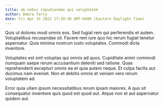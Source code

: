```yaml
---
title: ab nobis repudiandae qui voluptatem
author: Debra Terry
date: Fri Apr 15 2022 17:39:39 GMT-0400 (Eastern Daylight Time)
---
```

Quis ut dolores modi omnis eos. Sed fugiat rem qui perferendis et autem. Voluptatibus recusandae sit. Facere rem iure quo hic rerum fugiat tenetur aspernatur. Quia minima nostrum iusto voluptates. Commodi dicta inventore.

 Voluptates est sint voluptas qui omnis ad quos. Cupiditate animi commodi numquam saepe rerum accusantium deleniti sed ratione. Quas reprehenderit excepturi omnis ea et quia autem neque. Et culpa facilis aut ducimus nam eveniet. Non et debitis omnis et veniam vero rerum voluptatem ad.

 Error quia ullam ipsum necessitatibus rerum ipsam maiores. A quo sit consequatur inventore quis quod est quod aut. Atque non et aut aspernatur quidem aut.